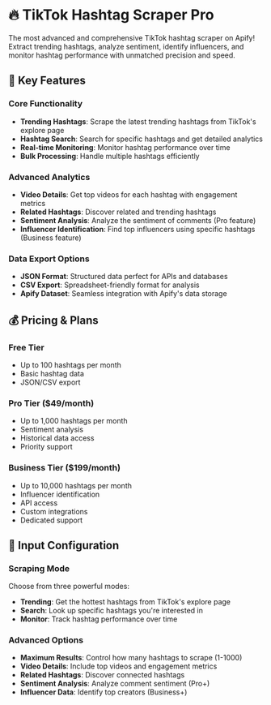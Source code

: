 # 🔥 TikTok Hashtag Scraper Pro

The most advanced and comprehensive TikTok hashtag scraper on Apify! Extract trending hashtags, analyze sentiment, identify influencers, and monitor hashtag performance with unmatched precision and speed.

## 🚀 Key Features

### Core Functionality
- **Trending Hashtags**: Scrape the latest trending hashtags from TikTok's explore page
- **Hashtag Search**: Search for specific hashtags and get detailed analytics
- **Real-time Monitoring**: Monitor hashtag performance over time
- **Bulk Processing**: Handle multiple hashtags efficiently

### Advanced Analytics
- **Video Details**: Get top videos for each hashtag with engagement metrics
- **Related Hashtags**: Discover related and trending hashtags
- **Sentiment Analysis**: Analyze the sentiment of comments (Pro feature)
- **Influencer Identification**: Find top influencers using specific hashtags (Business feature)

### Data Export Options
- **JSON Format**: Structured data perfect for APIs and databases
- **CSV Export**: Spreadsheet-friendly format for analysis
- **Apify Dataset**: Seamless integration with Apify's data storage

## 💰 Pricing & Plans

### Free Tier
- Up to 100 hashtags per month
- Basic hashtag data
- JSON/CSV export

### Pro Tier ($49/month)
- Up to 1,000 hashtags per month
- Sentiment analysis
- Historical data access
- Priority support

### Business Tier ($199/month)
- Up to 10,000 hashtags per month
- Influencer identification
- API access
- Custom integrations
- Dedicated support

## 🔧 Input Configuration

### Scraping Mode
Choose from three powerful modes:
- **Trending**: Get the hottest hashtags from TikTok's explore page
- **Search**: Look up specific hashtags you're interested in
- **Monitor**: Track hashtag performance over time

### Advanced Options
- **Maximum Results**: Control how many hashtags to scrape (1-1000)
- **Video Details**: Include top videos and engagement metrics
- **Related Hashtags**: Discover connected hashtags
- **Sentiment Analysis**: Analyze comment sentiment (Pro+)
- **Influencer Data**: Identify top creators (Business+)
